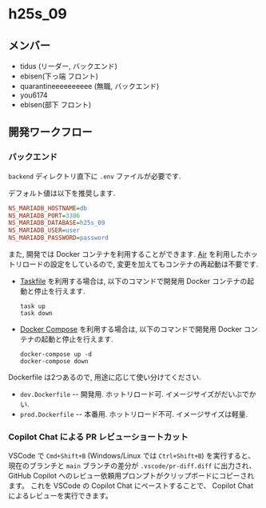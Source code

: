 # h25s_09

## メンバー

- tidus (リーダー, バックエンド)
- ebisen(下っ端 フロント)
- quarantineeeeeeeeee (無職, バックエンド)
- you6174
- ebisen(部下 フロント)

## 開発ワークフロー

### バックエンド

`backend` ディレクトリ直下に `.env` ファイルが必要です.

デフォルト値は以下を推奨します.

```ini
NS_MARIADB_HOSTNAME=db
NS_MARIADB_PORT=3306
NS_MARIADB_DATABASE=h25s_09
NS_MARIADB_USER=user
NS_MARIADB_PASSWORD=password
```

また, 開発では Docker コンテナを利用することができます.
[Air](https://github.com/air-verse/air) を利用したホットリロードの設定をしているので, 変更を加えてもコンテナの再起動は不要です.

- [Taskfile](https://taskfile.dev) を利用する場合は, 以下のコマンドで開発用 Docker コンテナの起動と停止を行えます.

  ```shell
  task up
  task down
  ```

- [Docker Compose](https://docs.docker.com/compose/) を利用する場合は, 以下のコマンドで開発用 Docker コンテナの起動と停止を行えます.

  ```shell
  docker-compose up -d
  docker-compose down
  ```

Dockerfile は2つあるので, 用途に応じて使い分けてください.

- `dev.Dockerfile` -- 開発用. ホットリロード可. イメージサイズがだいぶでかい.
- `prod.Dockerfile` -- 本番用. ホットリロード不可. イメージサイズは軽量.

### Copilot Chat による PR レビューショートカット

VSCode で `Cmd+Shift+B` (Windows/Linux では `Ctrl+Shift+B`) を実行すると、現在のブランチと `main` ブランチの差分が `.vscode/pr-diff.diff` に出力され、GitHub Copilot へのレビュー依頼用プロンプトがクリップボードにコピーされます。
これを VSCode の Copilot Chat にペーストすることで、 Copilot Chat によるレビューを実行できます。
